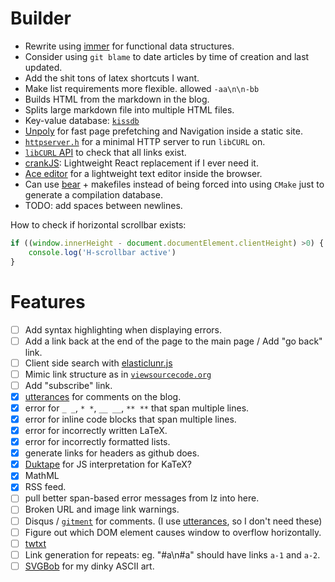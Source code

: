# Builder

- Rewrite using [immer](https://github.com/arximboldi/immer) for functional data structures.
- Consider using `git blame` to date articles by time of creation and last updated.
- Add the shit tons of latex shortcuts I want.
- Make list requirements more flexible. allowed `-aa\n\n-bb`
- Builds HTML from the markdown in the blog.
- Splits large markdown file into multiple HTML files.
- Key-value database: [`kissdb`](https://github.com/adamierymenko/kissdb)
- [Unpoly](https://unpoly.com/up.protocol) for fast page prefetching and 
  Navigation inside a static site.
- [`httpserver.h`](https://github.com/jeremycw/httpserver.h) for a minimal HTTP server to run `libCURL` on.
- [`libCURL` API](https://curl.haxx.se/libcurl/c/) to check that all links exist.
- [crankJS](https://crank.js.org/): Lightweight React replacement if I ever need it.
- [Ace editor](https://ace.c9.io/#nav=embedding) for a lightweight text editor inside the browser.
- Can use [bear](https://github.com/rizsotto/Bear) + makefiles instead of being
  forced into using `CMake` just to generate a compilation database.
- TODO: add spaces between newlines.


How to check if horizontal scrollbar exists:
```js
if ((window.innerHeight - document.documentElement.clientHeight) >0) {
    console.log('H-scrollbar active')
}
```

# Features

- [ ] Add syntax highlighting when displaying errors.
- [ ] Add a link back at the end of the page to the main page / Add "go back" link.
- [ ] Client side search with [elasticlunr.js](https://github.com/weixsong/elasticlunr.js/)
- [ ] Mimic link structure as in [`viewsourcecode.org`](https://viewsourcecode.org/snaptoken/kilo/08.appendices.html#)
- [ ] Add "subscribe" link.
- [x] [utterances](https://utteranc.es/) for comments on the blog.
- [x] error for `_ _`,  `* *`, `__ __`, `** **` that span multiple lines.
- [x] error for inline code blocks that span multiple lines.
- [x] error for incorrectly written LaTeX.
- [x] error for incorrectly formatted lists.
- [x] generate links for headers as github does.
- [x] [Duktape](https://duktape.org/) for JS interpretation for KaTeX?
- [x] MathML
- [x] RSS feed.
- [ ] pull better span-based error messages from lz into here.
- [ ] Broken URL and image link warnings.
- [ ] Disqus / [`gitment`](https://github.com/imsun/gitment) for comments. (I use [utterances](https://utteranc.es/), so I don't need these)
- [ ] Figure out which DOM element causes window to overflow horizontally.
- [ ] [twtxt](https://twtxt.readthedocs.io/en/latest/)
- [ ] Link generation for repeats: eg. "#a\n#a" should have links `a-1` and `a-2`.
- [ ] [SVGBob](https://ivanceras.github.io/svgbob-editor/) for my dinky ASCII art.
